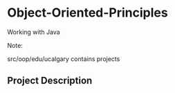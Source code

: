 # Object-Oriented-Principles
Working with Java

Note:

src/oop/edu/ucalgary contains projects 

## Project Description
